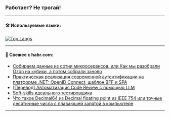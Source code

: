 ### Работает? Не трогай!

---
<!--
#### 🛠️ Technical stack:

![Java](https://img.shields.io/badge/Java-informational?logo=Oracle&style=flat&logoColor=white&color=FF4500)
![Kotlin](https://img.shields.io/badge/Kotlin-informational?logo=Kotlin&style=flat&logoColor=white&color=774D97)
![TS](https://img.shields.io/badge/TypeScript-informational?logo=typeScript&style=flat&logoColor=black&color=017acc)
![Python](https://img.shields.io/badge/Python-informational?logo=Python&style=flat&logoColor=black&color=ffdd54) <br>
![Spring](https://img.shields.io/badge/Spring-informational?logo=Spring&style=flat&logoColor=white&color=6DB33F) 
![SpringBoot](https://img.shields.io/badge/SpringBoot-informational?logo=SpringBoot&style=flat&logoColor=white&color=6DB33F)
![Nest](https://img.shields.io/badge/NestJS-informational?logo=NestJS&style=flat&logoColor=white&color=E0234E) 
![NodeJS](https://img.shields.io/badge/NodeJS-informational?logo=node.js&style=flat&logoColor=white&color=70A760)<br>
![PostgreSQL](https://img.shields.io/badge/PostgreSQL-informational?logo=PostgreSQL&style=flat&logoColor=white&color=DAA520)
![MongoDB](https://img.shields.io/badge/MongoDB-informational?logo=MongoDB&style=flat&logoColor=white&color=870000)
![Apache](https://img.shields.io/badge/Apache-informational?logo=apache&style=flat&logoColor=white&color=f74e28)

___ 
-->

#### 🛠️ Используемые языки:

[![Top Langs](https://github-readme-stats-u2qms2cxw-advtsettinggmailcoms-projects.vercel.app/api/top-langs/?username=zloylis&langs_count=10&hide_title=true&title_color=e6edf3&size_weight=0.5&count_weight=0.5&layout=compact&hide_progress=true&hide_border=true&theme=dracula)](https://github.com/zloylis)

<!---


####  :octocat:&nbsp;&nbsp; Статистика:

![GitHub stats](https://github-readme-stats-u2qms2cxw-advtsettinggmailcoms-projects.vercel.app/api?username=zloylis&show_icons=true&hide_border=true&theme=dracula&title_color=e6edf3&include_all_commits=true&count_private=true&hide_rank=false&hide_title=true&rank_icon=github)
-->
---

#### 💬 Свежее с habr.com:

<!-- BLOG-POST-LIST:START -->
- [Собираем данные из сотни микросервисов, или Как мы разобрали Ozon на кубики, а потом собрали заново](https://habr.com/ru/companies/ozontech/articles/839214/?utm_source=habrahabr&utm_medium=rss&utm_campaign=839214)
- [Практическая реализация современной аутентификации на платформе .NET: OpenID Connect, шаблон BFF и SPA](https://habr.com/ru/articles/839530/?utm_source=habrahabr&utm_medium=rss&utm_campaign=839530)
- [[Перевод] Автоматизация Code Review с помощью LLM](https://habr.com/ru/articles/839344/?utm_source=habrahabr&utm_medium=rss&utm_campaign=839344)
- [Soft-skills идеального тестировщика](https://habr.com/ru/articles/839310/?utm_source=habrahabr&utm_medium=rss&utm_campaign=839310)
- [Что такое Decimal64 из Decimal floating point из IEEE 754 или точные десятичные числа с плавающей запятой в компьютере](https://habr.com/ru/articles/839524/?utm_source=habrahabr&utm_medium=rss&utm_campaign=839524)
<!-- BLOG-POST-LIST:END -->

---
